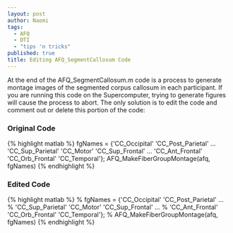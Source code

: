 ```yaml
---
layout: post
author: Naomi
tags: 
  - AFQ
  - DTI
  - "tips 'n tricks"
published: true
title: Editing AFQ_SegmentCallosum Code
---
```


At the end of the AFQ_SegmentCallosum.m code is a process to generate montage images of the segmented corpus callosum in each participant. If you are running this code on the Supercomputer, trying to generate figures will cause the process to abort. The only solution is to edit the code and comment out or delete this portion of the code:

<!-- more -->

### Original Code

{% highlight matlab %}
fgNames = {'CC_Occipital' 'CC_Post_Parietal' ...
   'CC_Sup_Parietal' 'CC_Motor' 'CC_Sup_Frontal' ...
   'CC_Ant_Frontal' 'CC_Orb_Frontal' 'CC_Temporal'};
AFQ_MakeFiberGroupMontage(afq, fgNames)
{% endhighlight %}

### Edited Code

{% highlight matlab %}
% fgNames = {'CC_Occipital' 'CC_Post_Parietal' ...
%    'CC_Sup_Parietal' 'CC_Motor' 'CC_Sup_Frontal' ...
%    'CC_Ant_Frontal' 'CC_Orb_Frontal' 'CC_Temporal'};
% AFQ_MakeFiberGroupMontage(afq, fgNames)
{% endhighlight %}